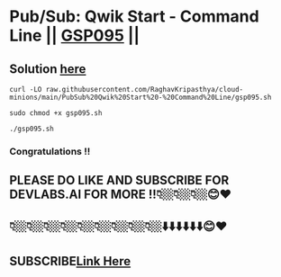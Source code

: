# Pub/Sub: Qwik Start - Command Line || [GSP095](https://www.cloudskillsboost.google/focuses/925?parent=catalog) ||

## Solution [here](https://youtu.be/K9TZqk4Iut0)

```
curl -LO raw.githubusercontent.com/RaghavKripasthya/cloud-minions/main/PubSub%20Qwik%20Start%20-%20Command%20Line/gsp095.sh

sudo chmod +x gsp095.sh

./gsp095.sh
```

### Congratulations !!
## PLEASE DO LIKE AND SUBSCRIBE FOR DEVLABS.AI FOR MORE !!👇🏼👇🏼👇🏼😊❤️
## 👇🏼👇🏼👇🏼👇🏼👇🏼👇🏼👇🏼👇🏼👇🏼⬇️⬇️⬇️⬇️⬇️⬇️😊❤️
## SUBSCRIBE[Link Here](https://www.youtube.com/channel/UCVFPYmP2CZvVmICxw7YHT8A)
